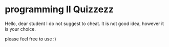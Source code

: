# programming II Quizzezz

Hello, dear student I do not suggest to cheat. It is not good idea, however it is your choice.

please feel free to use :)
